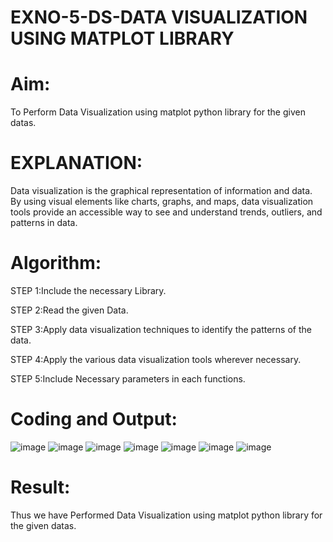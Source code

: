 # EXNO-5-DS-DATA VISUALIZATION USING MATPLOT LIBRARY

# Aim:
  To Perform Data Visualization using matplot python library for the given datas.

# EXPLANATION:
Data visualization is the graphical representation of information and data. By using visual elements like charts, graphs, and maps, data visualization tools provide an accessible way to see and understand trends, outliers, and patterns in data.

# Algorithm:
STEP 1:Include the necessary Library.

STEP 2:Read the given Data.

STEP 3:Apply data visualization techniques to identify the patterns of the data.

STEP 4:Apply the various data visualization tools wherever necessary.

STEP 5:Include Necessary parameters in each functions.

# Coding and Output:
![image](https://github.com/user-attachments/assets/98cf599b-9f88-4b61-8a86-d3b0ef1376a9)
![image](https://github.com/user-attachments/assets/18247bb8-0466-482b-a3d2-7e08790997e4)
![image](https://github.com/user-attachments/assets/daeff625-d4e3-4c66-9310-d5c8a3ba1f36)
![image](https://github.com/user-attachments/assets/8eea4026-0cb4-48c7-bb74-ae614ec0abbc)
![image](https://github.com/user-attachments/assets/5c8958c5-59d3-431b-8e5e-30715c9153c7)
![image](https://github.com/user-attachments/assets/dde7f89e-4ae8-4889-a44b-54382db73a28)
![image](https://github.com/user-attachments/assets/cef8ecf6-bd84-4658-aaf2-45657bf60fae)

# Result:
Thus we have Performed Data Visualization using matplot python library for the given datas.
